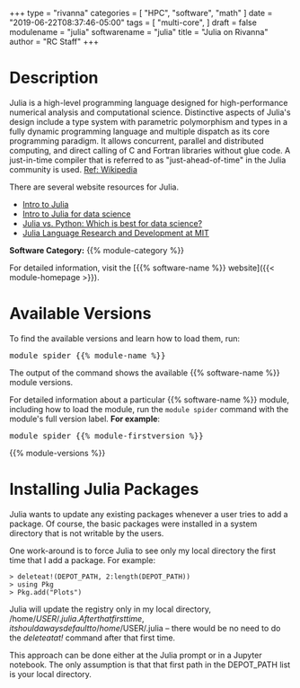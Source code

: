 +++
type = "rivanna"
categories = [
  "HPC",
  "software",
  "math"
]
date = "2019-06-22T08:37:46-05:00"
tags = [
  "multi-core",
]
draft = false
modulename = "julia"
softwarename = "julia"
title = "Julia on Rivanna"
author = "RC Staff"
+++

# Description
Julia is a high-level programming language designed for high-performance numerical analysis and computational science. Distinctive aspects of Julia's design include a type system with parametric polymorphism and types in a fully dynamic programming language and multiple dispatch as its core programming paradigm. It allows concurrent, parallel and distributed computing, and direct calling of C and Fortran libraries without glue code. A just-in-time compiler that is referred to as "just-ahead-of-time" in the Julia community is used. [Ref: Wikipedia](https://en.wikipedia.org/wiki/Julia_(programming_language))

There are several website resources for Julia.

* [Intro to Julia](https://www.youtube.com/watch?v=4igzy3bGVkQ)
* [Intro to Julia for data science](https://www.youtube.com/watch?v=SLE0vz85Rqo)
* [Julia vs. Python: Which is best for data science?](https://www.infoworld.com/article/3241107/julia-vs-python-which-is-best-for-data-science.html)
* [Julia Language Research and Development at MIT](https://julia.mit.edu/)


**Software Category:** {{% module-category %}}

For detailed information, visit the [{{% software-name %}} website]({{< module-homepage >}}).

# Available Versions
To find the available versions and learn how to load them, run:
<pre>module spider {{% module-name %}}</pre>

The output of the command shows the available {{% software-name %}} module versions.

For detailed information about a particular {{% software-name %}} module, including how to load the module, run the `module spider` command with the module's full version label. __For example__:
<pre>module spider {{% module-firstversion %}}</pre>

{{% module-versions %}}

# Installing Julia Packages

Julia wants to update any existing packages whenever a user tries to add a package. Of course, the basic packages were installed in a system directory that is not writable by the users.

One work-around is to force Julia to see only my local directory the first time that I add a package. For example:
```
> deleteat!(DEPOT_PATH, 2:length(DEPOT_PATH))
> using Pkg
> Pkg.add("Plots")
```
Julia will update the registry only in my local directory, /home/$USER/.julia. After that first time, it should aways default to /home/$USER/.julia – there would be no need to do the *deleteatat!* command after that first time.

This approach can be done either at the Julia prompt or in a Jupyter notebook. The only assumption is that that first path in the DEPOT_PATH list is your local directory.
